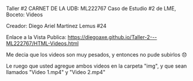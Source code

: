 Taller #2 CARNET DE LA UDB: ML222767
Caso de Estudio #2 de LME, Boceto: Videos

Creador: Diego Ariel Martinez Lemus #24

Enlace a la Vista Publica: https://diegoaxe.github.io/Taller-2---ML222767/HTML-Videos.html

Me decia que los videos son muy pesados, y entonces no pude subirlos 😞

Le ruego que usted agregue ambos videos en la carpeta "img", y que sean llamados "Video 1.mp4" y "Video 2.mp4"
